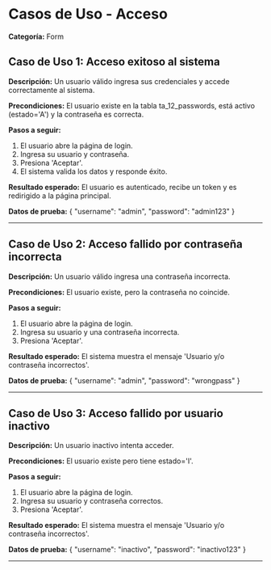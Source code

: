 # Casos de Uso - Acceso

**Categoría:** Form

## Caso de Uso 1: Acceso exitoso al sistema

**Descripción:** Un usuario válido ingresa sus credenciales y accede correctamente al sistema.

**Precondiciones:**
El usuario existe en la tabla ta_12_passwords, está activo (estado='A') y la contraseña es correcta.

**Pasos a seguir:**
1. El usuario abre la página de login.
2. Ingresa su usuario y contraseña.
3. Presiona 'Aceptar'.
4. El sistema valida los datos y responde éxito.

**Resultado esperado:**
El usuario es autenticado, recibe un token y es redirigido a la página principal.

**Datos de prueba:**
{ "username": "admin", "password": "admin123" }

---

## Caso de Uso 2: Acceso fallido por contraseña incorrecta

**Descripción:** Un usuario válido ingresa una contraseña incorrecta.

**Precondiciones:**
El usuario existe, pero la contraseña no coincide.

**Pasos a seguir:**
1. El usuario abre la página de login.
2. Ingresa su usuario y una contraseña incorrecta.
3. Presiona 'Aceptar'.

**Resultado esperado:**
El sistema muestra el mensaje 'Usuario y/o contraseña incorrectos'.

**Datos de prueba:**
{ "username": "admin", "password": "wrongpass" }

---

## Caso de Uso 3: Acceso fallido por usuario inactivo

**Descripción:** Un usuario inactivo intenta acceder.

**Precondiciones:**
El usuario existe pero tiene estado='I'.

**Pasos a seguir:**
1. El usuario abre la página de login.
2. Ingresa su usuario y contraseña correctos.
3. Presiona 'Aceptar'.

**Resultado esperado:**
El sistema muestra el mensaje 'Usuario y/o contraseña incorrectos'.

**Datos de prueba:**
{ "username": "inactivo", "password": "inactivo123" }

---

